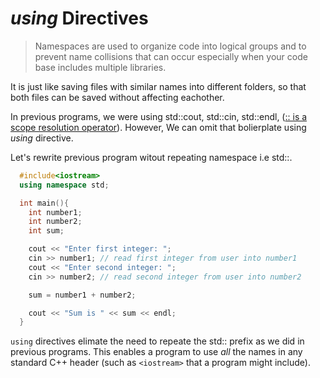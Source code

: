 # _using_ Directives

> Namespaces are used to organize code into logical groups and to prevent name collisions that can occur especially when your code base includes multiple libraries.

It is just like saving files with similar names into different folders, so that both files can be saved without affecting eachother.

In previous programs, we were using std::cout, std::cin, std::endl, ([:: is a scope resolution operator](https://www.ibm.com/support/knowledgecenter/en/SSLTBW_2.3.0/com.ibm.zos.v2r3.cbclx01/cplr175.htm)).
However, We can omit that bolierplate using _using_ directive. 

Let's rewrite previous program witout repeating namespace i.e std::.

```c++
  #include<iostream>
  using namespace std;

  int main(){
    int number1;
    int number2;
    int sum;

    cout << "Enter first integer: ";
    cin >> number1; // read first integer from user into number1
    cout << "Enter second integer: ";
    cin >> number2; // read second integer from user into number2

    sum = number1 + number2;

    cout << "Sum is " << sum << endl;
  }
```

`using` directives elimate the need to repeate the std:: prefix as we did in previous programs. This enables a program to use _all_ the names in any standard C++ header (such as `<iostream>` that a program might include).
